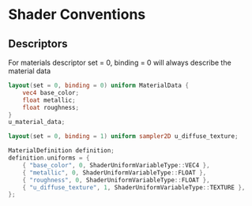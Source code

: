 # Shader Conventions

## Descriptors

For materials descriptor set = 0, binding = 0 will always describe the material data

```glsl
layout(set = 0, binding = 0) uniform MaterialData {
	vec4 base_color;
	float metallic;
	float roughness;
}
u_material_data;

layout(set = 0, binding = 1) uniform sampler2D u_diffuse_texture;
```

```cpp
MaterialDefinition definition;
definition.uniforms = {
    { "base_color", 0, ShaderUniformVariableType::VEC4 },
    { "metallic", 0, ShaderUniformVariableType::FLOAT },
    { "roughness", 0, ShaderUniformVariableType::FLOAT },
    { "u_diffuse_texture", 1, ShaderUniformVariableType::TEXTURE },
};
```